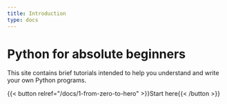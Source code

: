 ```yaml
---
title: Introduction
type: docs
---
```


# Python for absolute beginners

This site contains brief tutorials intended to help you understand and write your own Python programs.

{{< button relref="/docs/1-from-zero-to-hero" >}}Start here{{< /button >}}
